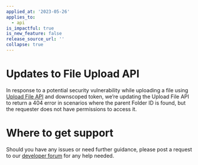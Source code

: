 ```yaml
---
applied_at: '2023-05-26'
applies_to:
  - api
is_impactful: true
is_new_feature: false
release_source_url: ''
collapse: true
---
```


# Updates to File Upload API

In response to a potential security vulnerability while uploading a file using [Upload File API][1] and downscoped token,
we’re updating the Upload File API to return a 404 error in scenarios where the parent Folder ID is found, but the requester does not have permissions to access it.

# Where to get support

Should you have any issues or need further guidance, please post a request to our [developer forum][2] for any help needed.

[1]: g://uploads/direct
[2]: https://support.box.com/hc/en-us/community/topics/360001932973-Platform-and-Developer-Forum
